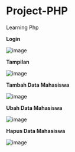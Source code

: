 # Project-PHP
Learning Php

**Login**

![image](https://user-images.githubusercontent.com/100121529/160220440-f4a51c1b-bb72-4f31-b30a-9873b95af33c.png)

**Tampilan**

![image](https://user-images.githubusercontent.com/100121529/160220488-b1829664-6960-4845-aedd-fa70d09b4d3f.png)

**Tambah Data Mahasiswa**

![image](https://user-images.githubusercontent.com/100121529/167654238-aa46448f-0b9c-42d0-85a1-e08ea440dd79.png)

**Ubah Data Mahasiswa**

![image](https://user-images.githubusercontent.com/100121529/167654555-45c8219c-810b-4675-b5a7-5f14bf2d2078.png)

**Hapus Data Mahasiswa**

![image](https://user-images.githubusercontent.com/100121529/167654726-5d4c8f41-2782-4004-abeb-7758531c7658.png)



